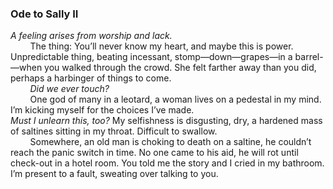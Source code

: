 ### Ode to Sally II

*A feeling arises from worship and lack.*\
&nbsp;&nbsp;&nbsp;&nbsp;&nbsp;&nbsp;&nbsp;&nbsp;The thing: You’ll never know my heart, and maybe this is power. Unpredictable thing, beating incessant, stomp—down—grapes—in a barrel-—when you walked through the crowd. She felt farther away than you did, perhaps a harbinger of things to come.\
&nbsp;&nbsp;&nbsp;&nbsp;&nbsp;&nbsp;&nbsp;&nbsp;*Did we ever touch?*\
&nbsp;&nbsp;&nbsp;&nbsp;&nbsp;&nbsp;&nbsp;&nbsp;One god of many in a leotard, a woman lives on a pedestal in my mind. I’m kicking myself for the choices I’ve made.\
<span class='link' data-link='ralph.md'>*Must I unlearn this, too?*</span> My selfishness is disgusting, dry, a hardened mass of saltines sitting in my throat. Difficult to swallow.\
&nbsp;&nbsp;&nbsp;&nbsp;&nbsp;&nbsp;&nbsp;&nbsp;Somewhere, an old man is choking to death on a saltine, he couldn’t reach the panic switch in time. No one came to his aid, he will rot until check-out in a hotel room. You told me the story and I cried in my bathroom. I’m present to a fault, sweating over talking to you.
